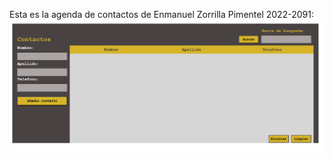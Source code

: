 Esta es la agenda de contactos de Enmanuel Zorrilla Pimentel 2022-2091:
![Agenda_contactos](Agenda_contactos.png)
